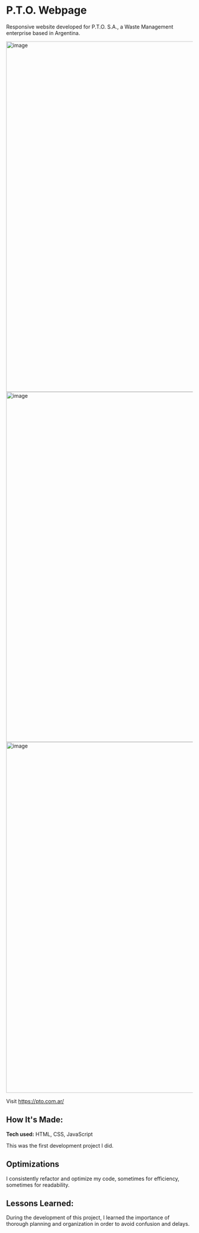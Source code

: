 # P.T.O. Webpage
Responsive website developed for P.T.O. S.A., a Waste Management enterprise based in Argentina.

<img width="946" alt="image" src="https://github.com/manuel-barreiro/P.T.O./assets/103281038/6d371f7f-f197-497b-9759-dfff049b9d17">
<img width="945" alt="image" src="https://github.com/manuel-barreiro/P.T.O./assets/103281038/a367d9e6-3156-4cbe-99ef-5cac979ba5ad">
<img width="947" alt="image" src="https://github.com/manuel-barreiro/P.T.O./assets/103281038/46b9dd62-c3af-4665-b1ed-0b3038297666">



Visit https://pto.com.ar/

## How It's Made:

**Tech used:** HTML, CSS, JavaScript

This was the first development project I did.

## Optimizations

I consistently refactor and optimize my code, sometimes for efficiency, sometimes for readability.

## Lessons Learned:

During the development of this project, I learned the importance of thorough planning and organization in order to avoid confusion and delays.
